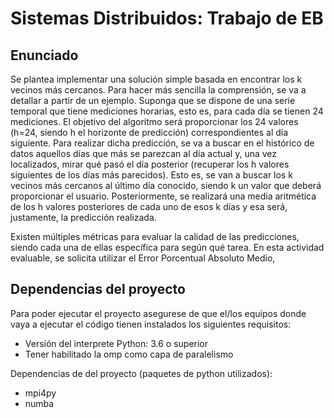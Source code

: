 # Sistemas Distribuidos: Trabajo de EB
## Enunciado
Se plantea implementar una solución simple basada en encontrar los k vecinos más cercanos. Para hacer más sencilla la comprensión, se va a detallar a partir de un ejemplo. Suponga que se dispone de una serie temporal que tiene mediciones horarias, esto es, para cada día se tienen 24 mediciones. El objetivo del algoritmo será proporcionar los 24 valores (h=24, siendo h el horizonte de predicción) correspondientes al día siguiente. Para realizar dicha predicción, se va a buscar en el histórico de datos aquellos días que más se parezcan al día actual y, una vez localizados, mirar qué pasó el día posterior (recuperar los h valores siguientes de los días más parecidos). Esto es, se van a buscar los k vecinos más cercanos al último día conocido, siendo k un valor que deberá proporcionar el usuario. Posteriormente, se realizará una media aritmética de los h valores posteriores de cada uno de esos k días y esa será, justamente,
la predicción realizada.

Existen múltiples métricas para evaluar la calidad de las predicciones, siendo cada una de ellas específica para
según qué tarea. En esta actividad evaluable, se solicita utilizar el Error Porcentual Absoluto Medio,

## Dependencias del proyecto
Para poder ejecutar el proyecto asegurese de que el/los equipos donde vaya a ejecutar el código tienen instalados los siguientes requisitos:

- Versión del interprete Python: 3.6 o superior
- Tener habilitado la omp como capa de paralelismo

Dependencias de del proyecto (paquetes de python utilizados):

- mpi4py
- numba


